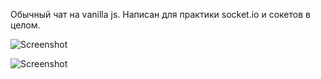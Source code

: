 Обычный чат на vanilla js. Написан для практики socket.io и сокетов в целом.

![Screenshot](https://github.com/stevenKirill/timer-tab-extension/blob/master/chat1.png?raw=true)

![Screenshot](https://github.com/stevenKirill/timer-tab-extension/blob/master/chat2.png?raw=true)